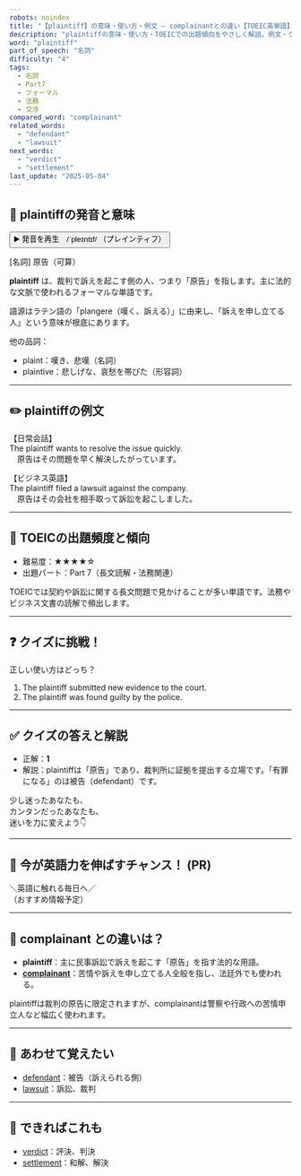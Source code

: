 ```yaml
---
robots: noindex
title: "【plaintiff】の意味・使い方・例文 ― complainantとの違い【TOEIC英単語】"
description: "plaintiffの意味・使い方・TOEICでの出題傾向をやさしく解説。例文・クイズ付きでcomplainantとの違いもわかりやすく学べます。"
word: "plaintiff"
part_of_speech: "名詞"
difficulty: "4"
tags:
  - 名詞
  - Part7
  - フォーマル
  - 法務
  - 交渉
compared_word: "complainant"
related_words:
  - "defendant"
  - "lawsuit"
next_words:
  - "verdict"
  - "settlement"
last_update: "2025-05-04"
---
```


## 🔰 plaintiffの発音と意味

<button class="play-audio" onclick="playTTS('plaintiff')">
  <span class="play-audio-main">
    ▶️ 発音を再生　/ˈpleɪntɪf/
  </span>
  <span class="play-audio-sub">
    （プレインティフ）
  </span>
</button>

[名詞] 原告（可算）

**plaintiff** は、裁判で訴えを起こす側の人、つまり「原告」を指します。主に法的な文脈で使われるフォーマルな単語です。

語源はラテン語の「plangere（嘆く、訴える）」に由来し、「訴えを申し立てる人」という意味が根底にあります。

他の品詞：  
- plaint：嘆き、悲嘆（名詞）
- plaintive：悲しげな、哀愁を帯びた（形容詞）

---

## ✏️ plaintiffの例文

【日常会話】  
The plaintiff wants to resolve the issue quickly.  
　原告はその問題を早く解決したがっています。

【ビジネス英語】  
The plaintiff filed a lawsuit against the company.  
　原告はその会社を相手取って訴訟を起こしました。

---

## 🎯 TOEICの出題頻度と傾向

- 難易度：★★★★☆
- 出題パート：Part 7（長文読解・法務関連）

TOEICでは契約や訴訟に関する長文問題で見かけることが多い単語です。法務やビジネス文書の読解で頻出します。

---

## ❓ クイズに挑戦！

正しい使い方はどっち？

1. The plaintiff submitted new evidence to the court.  
2. The plaintiff was found guilty by the police.

---

## ✅ クイズの答えと解説

- 正解：**1**
- 解説：plaintiffは「原告」であり、裁判所に証拠を提出する立場です。「有罪になる」のは被告（defendant）です。

少し迷ったあなたも、  
カンタンだったあなたも、  
迷いを力に変えよう👇️

---

## 🚀 今が英語力を伸ばすチャンス！ (PR)

<div class="info-center">
＼英語に触れる毎日へ／<br>  
（おすすめ情報予定）
</div>

---

## 🤔  complainant との違いは？

- **plaintiff**：主に民事訴訟で訴えを起こす「原告」を指す法的な用語。
- **[complainant](/word/complainant)**：苦情や訴えを申し立てる人全般を指し、法廷外でも使われる。

plaintiffは裁判の原告に限定されますが、complainantは警察や行政への苦情申立人など幅広く使われます。

---

## 🧩 あわせて覚えたい

- [defendant](/word/defendant)：被告（訴えられる側）
- [lawsuit](/word/lawsuit)：訴訟、裁判

---

## 📖 できればこれも

- [verdict](/word/verdict)：評決、判決
- [settlement](/word/settlement)：和解、解決

<!-- cvid: aid03_bid34 -->
